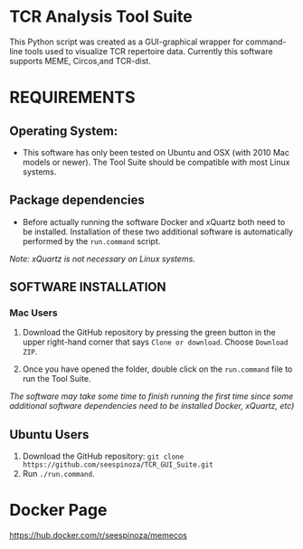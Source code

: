 # TCR Analysis Tool Suite

This Python script was created as a GUI-graphical wrapper for command-line tools
used to visualize TCR repertoire data. Currently this software supports MEME, Circos,and 
TCR-dist.

# REQUIREMENTS

## Operating System:
 - This software has only been tested on Ubuntu and OSX (with 2010 Mac models or newer).
   The Tool Suite should be compatible with most Linux systems.

## Package dependencies
 - Before actually running the software Docker and xQuartz both need to be installed. Installation of these two
   additional software is automatically performed by the `run.command` script.

*Note: xQuartz is not necessary on Linux systems.*

## SOFTWARE INSTALLATION

### Mac Users
 1) Download the GitHub repository by pressing the green button in the upper right-hand corner that says `Clone or download`.
    Choose `Download ZIP`.

 2) Once you have opened the folder, double click on the `run.command` file to run the Tool Suite.

*The software may take some time to finish running the first time since some additional software dependencies need to be installed
 Docker, xQuartz, etc)*
## Ubuntu Users
 1) Download the GitHub repository: `git clone https://github.com/seespinoza/TCR_GUI_Suite.git`
 2) Run `./run.command`.


# Docker Page
https://hub.docker.com/r/seespinoza/memecos
